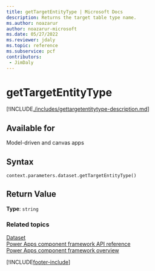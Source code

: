 ```yaml
---
title: getTargetEntityType | Microsoft Docs
description: Returns the target table type name.
ms.author: noazarur
author: noazarur-microsoft
ms.date: 05/27/2022
ms.reviewer: jdaly
ms.topic: reference
ms.subservice: pcf
contributors:
 - JimDaly
---
```


# getTargetEntityType

[!INCLUDE[./includes/gettargetentitytype-description.md](./includes/gettargetentitytype-description.md)]

## Available for

Model-driven and canvas apps

## Syntax

`context.parameters.dataset.getTargetEntityType()`

## Return Value

**Type**: `string`

### Related topics

[Dataset](../dataset.md)<br/>
[Power Apps component framework API reference](../../reference/index.md)<br/>
[Power Apps component framework overview](../../overview.md)

[!INCLUDE[footer-include](../../../../includes/footer-banner.md)]
